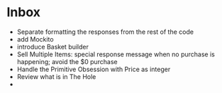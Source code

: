 # Inbox

- Separate formatting the responses from the rest of the code
- add Mockito
- introduce Basket builder
- Sell Multiple Items: special response message when no purchase is happening; avoid the $0 purchase
- Handle the Primitive Obsession with Price as integer
- Review what is in The Hole
- 